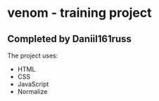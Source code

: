 # venom - training project
## Completed by Daniil161russ

The project uses:
- HTML
- CSS
- JavaScript
- Normalize
